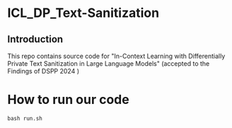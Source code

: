 # ICL_DP_Text-Sanitization

## Introduction
This repo contains source code for "In-Context Learning with Differentially Private Text Sanitization in Large Language Models" (accepted to the Findings of DSPP 2024 )


# How to run our code

```shell
bash run.sh
```



